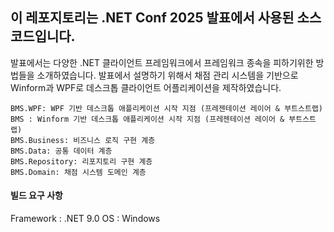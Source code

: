 ## 이 레포지토리는 .NET Conf 2025 발표에서 사용된 소스 코드입니다. 

발표에서는 다양한 .NET 클라이언트 프레임워크에서 프레임워크 종속을 피하기위한 방법들을 소개하였습니다.
발표에서 설명하기 위해서 채점 관리 시스템을 기반으로 Winform과 WPF로 데스크톱 클라이언트 어플리케이션을 제작하였습니다.

```
BMS.WPF: WPF 기반 데스크톱 애플리케이션 시작 지점 (프레젠테이션 레이어 & 부트스트랩)
BMS : Winform 기반 데스크톱 애플리케이션 시작 지점 (프레젠테이션 레이어 & 부트스트랩)
BMS.Business: 비즈니스 로직 구현 계층
BMS.Data: 공통 데이터 계층
BMS.Repository: 리포지토리 구현 계층
BMS.Domain: 채점 시스템 도메인 계층
```

#### 빌드 요구 사항
Framework : .NET 9.0
OS : Windows 


